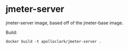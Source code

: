 # jmeter-server

jmeter-server image, based off of the jmeter-base image.

Build:
```shell
docker build -t apolloclark/jmeter-server .
```